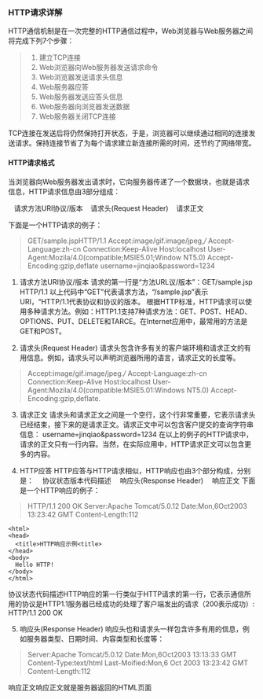 ### HTTP请求详解

HTTP通信机制是在一次完整的HTTP通信过程中，Web浏览器与Web服务器之间将完成下列7个步骤：

>1. 建立TCP连接
>2. Web浏览器向Web服务器发送请求命令
>3. Web浏览器发送请求头信息
>4. Web服务器应答
>5. Web服务器发送应答头信息
>6. Web服务器向浏览器发送数据
>7. Web服务器关闭TCP连接

TCP连接在发送后将仍然保持打开状态，于是，浏览器可以继续通过相同的连接发送请求。保持连接节省了为每个请求建立新连接所需的时间，还节约了网络带宽。

#### HTTP请求格式

当浏览器向Web服务器发出请求时，它向服务器传递了一个数据块，也就是请求信息，HTTP请求信息由3部分组成：

   请求方法URI协议/版本
   请求头(Request Header)
   请求正文

下面是一个HTTP请求的例子：

> GET/sample.jspHTTP/1.1
Accept:image/gif.image/jpeg,*/*
Accept-Language:zh-cn
Connection:Keep-Alive
Host:localhost
User-Agent:Mozila/4.0(compatible;MSIE5.01;Window NT5.0)
Accept-Encoding:gzip,deflate
username=jinqiao&password=1234

1. 请求方法URI协议/版本
请求的第一行是“方法URL议/版本”：GET/sample.jsp HTTP/1.1
以上代码中“GET”代表请求方法，“/sample.jsp”表示URI，“HTTP/1.1代表协议和协议的版本。
根据HTTP标准，HTTP请求可以使用多种请求方法。例如：HTTP1.1支持7种请求方法：GET、POST、HEAD、OPTIONS、PUT、DELETE和TARCE。在Internet应用中，最常用的方法是GET和POST。

2. 请求头(Request Header)
请求头包含许多有关的客户端环境和请求正文的有用信息。例如，请求头可以声明浏览器所用的语言，请求正文的长度等。
> Accept:image/gif.image/jpeg.*/*
Accept-Language:zh-cn
Connection:Keep-Alive
Host:localhost
User-Agent:Mozila/4.0(compatible:MSIE5.01:Windows NT5.0)
Accept-Encoding:gzip,deflate.

3. 请求正文
请求头和请求正文之间是一个空行，这个行非常重要，它表示请求头已经结束，接下来的是请求正文。请求正文中可以包含客户提交的查询字符串信息：
username=jinqiao&password=1234
在以上的例子的HTTP请求中，请求的正文只有一行内容。当然，在实际应用中，HTTP请求正文可以包含更多的内容。

4. HTTP应答
HTTP应答与HTTP请求相似，HTTP响应也由3个部分构成，分别是：
　协议状态版本代码描述
　响应头(Response Header)
　响应正文
下面是一个HTTP响应的例子：
> HTTP/1.1 200 OK
Server:Apache Tomcat/5.0.12
Date:Mon,6Oct2003 13:23:42 GMT
Content-Length:112

```
<html>
<head>
  <title>HTTP响应示例<title>
</head>
<body>
  Hello HTTP!
</body>
</html>
```

协议状态代码描述HTTP响应的第一行类似于HTTP请求的第一行，它表示通信所用的协议是HTTP1.1服务器已经成功的处理了客户端发出的请求（200表示成功）:
HTTP/1.1 200 OK

5. 响应头(Response Header)
响应头也和请求头一样包含许多有用的信息，例如服务器类型、日期时间、内容类型和长度等：
> Server:Apache Tomcat/5.0.12
Date:Mon,6Oct2003 13:13:33 GMT
Content-Type:text/html
Last-Moified:Mon,6 Oct 2003 13:23:42 GMT
Content-Length:112

响应正文响应正文就是服务器返回的HTML页面
